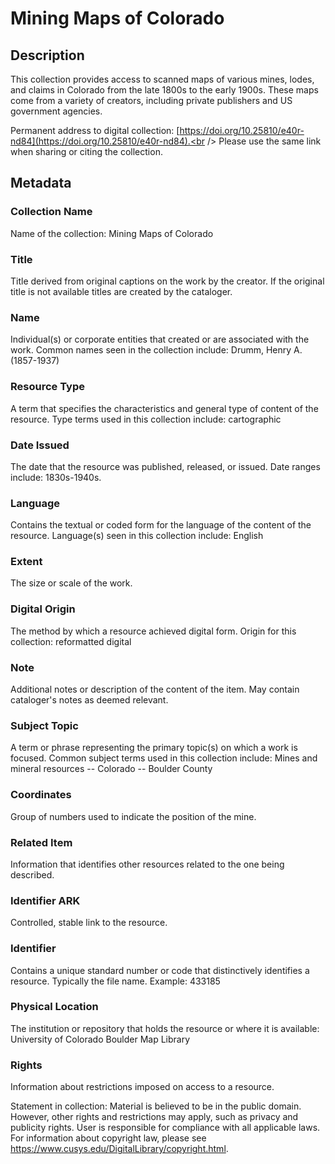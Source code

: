 # Mining Maps of Colorado
## Description
This collection provides access to scanned maps of various mines, lodes, and claims in Colorado from the late 1800s to the early 1900s. These maps come from a variety of creators, including private publishers and US government agencies.

Permanent address to digital collection: [https://doi.org/10.25810/e40r-nd84](https://doi.org/10.25810/e40r-nd84).<br /> 
Please use the same link when sharing or citing the collection.
## Metadata
### Collection Name
Name of the collection: Mining Maps of Colorado

### Title
Title derived from original captions on the work by the creator. If the original title is not available titles are created by the cataloger.

### Name
Individual(s) or corporate entities that created or are associated with the work. Common names seen in the collection include: Drumm, Henry A. (1857-1937)  

### Resource Type
A term that specifies the characteristics and general type of content of the resource. Type terms used in this collection include: cartographic

### Date Issued
The date that the resource was published, released, or issued. Date ranges include: 1830s-1940s.

### Language
Contains the textual or coded form for the language of the content of the resource. Language(s) seen in this collection include: English

### Extent
The size or scale of the work.

### Digital Origin
The method by which a resource achieved digital form. Origin for this collection: reformatted digital

### Note
Additional notes or description of the content of the item. May contain cataloger's notes as deemed relevant.

### Subject Topic
A term or phrase representing the primary topic(s) on which a work is focused. Common subject terms used in this collection include: Mines and mineral resources -- Colorado -- Boulder County

### Coordinates
Group of numbers used to indicate the position of the mine.

### Related Item
Information that identifies other resources related to the one being described.

### Identifier ARK
Controlled, stable link to the resource.

### Identifier
Contains a unique standard number or code that distinctively identifies a resource. Typically the file name. Example: 433185

### Physical Location
The institution or repository that holds the resource or where it is available: University of Colorado Boulder Map Library

### Rights
Information about restrictions imposed on access to a resource.

Statement in collection: Material is believed to be in the public domain. However, other rights and restrictions may apply, such as privacy and publicity rights. User is responsible for compliance with all applicable laws. For information about copyright law, please see https://www.cusys.edu/DigitalLibrary/copyright.html.
